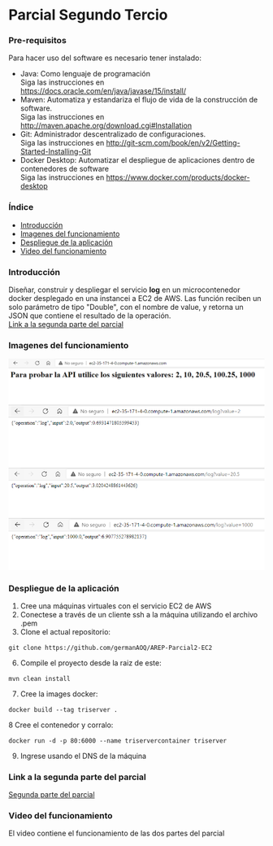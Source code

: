 # Parcial Segundo Tercio
### Pre-requisitos
Para hacer uso del software es necesario tener instalado:
* Java: Como lenguaje de programación                                      
    Siga las instrucciones en https://docs.oracle.com/en/java/javase/15/install/
* Maven: Automatiza y estandariza el flujo de vida de la construcción de software.                 
    Siga las instrucciones en http://maven.apache.org/download.cgi#Installation
* Git: Administrador descentralizado de configuraciones.                     
    Siga las instrucciones en http://git-scm.com/book/en/v2/Getting-Started-Installing-Git
* Docker Desktop: Automatizar el despliegue de aplicaciones dentro de contenedores de software                                   
    Siga las instrucciones en https://www.docker.com/products/docker-desktop
### Índice
* [Introducción](#introducción) 
* [Imagenes del funcionamiento](#imagenes-del-funcionamiento)
* [Despliegue de la aplicación](#despliegue-de-la-aplicación)
* [Video del funcionamiento](#video-del-funcionamiento)
### Introducción 
Diseñar, construir y despliegar el servicio **log** en un microcontenedor docker desplegado en una instancei a EC2 de AWS. Las función reciben un solo parámetro de tipo "Double", con el nombre de value, y retorna
un JSON que contiene el resultado de la operación.                                 
[Link a la segunda parte del parcial](https://github.com/germanAOQ/AREP-Parcial2-Lambda)
### Imagenes del funcionamiento 
![](images/Primera.PNG)
![](images/Segunda.PNG)
![](images/Tercera.PNG)
![](images/Cuarta.PNG)
### Despliegue de la aplicación
1. Cree una máquinas virtuales con el servicio EC2 de AWS
2. Conectese a través de un cliente ssh a la máquina utilizando el archivo .pem
3. Clone el actual repositorio:
```
git clone https://github.com/germanAOQ/AREP-Parcial2-EC2
```

6. Compile el proyecto desde la raiz de este:
```
mvn clean install
```
7. Cree la images docker:
```
docker build --tag triserver .
```
8 Cree el contenedor y corralo:
```
docker run -d -p 80:6000 --name triservercontainer triserver
```
9. Ingrese usando el DNS de la máquina

### Link a la segunda parte del parcial
[Segunda parte del parcial](https://github.com/germanAOQ/AREP-Parcial2-Lambda)
### Video del funcionamiento 
El video contiene el funcionamiento de las dos partes del parcial
